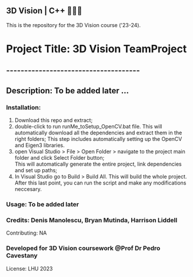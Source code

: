 ## 3D Vision | C++ 👨🏻‍💻

This is the repository for the 3D Vision course ('23-24).

# Project Title: 3D Vision TeamProject

## -------------------------------------

## Description: To be added later ...

### Installation:
1. Download this repo and extract;
2. double-click to run runMe_toSetup_OpenCV.bat file. This will automatically download all the dependencies and extract them in the right folders;
   This step includes automatically setting up the OpenCV and Eigen3 libraries.
3. open Visual Studio > File > Open Folder > navigate to the project main folder and click Select Folder button; 		
   This will automatically generate the entire project, link dependencies and set up paths;
4. In Visual Studio go to Build > Build All. This will build the whole project.
   After this last point, you can run the script and make any modifications neccesary.


### Usage: To be added later

### Credits: Denis Manolescu, Bryan Mutinda, Harrison Liddell
Contributing: NA

### Developed for 3D Vision coursework @Prof Dr Pedro Cavestany

License: LHU 2023
